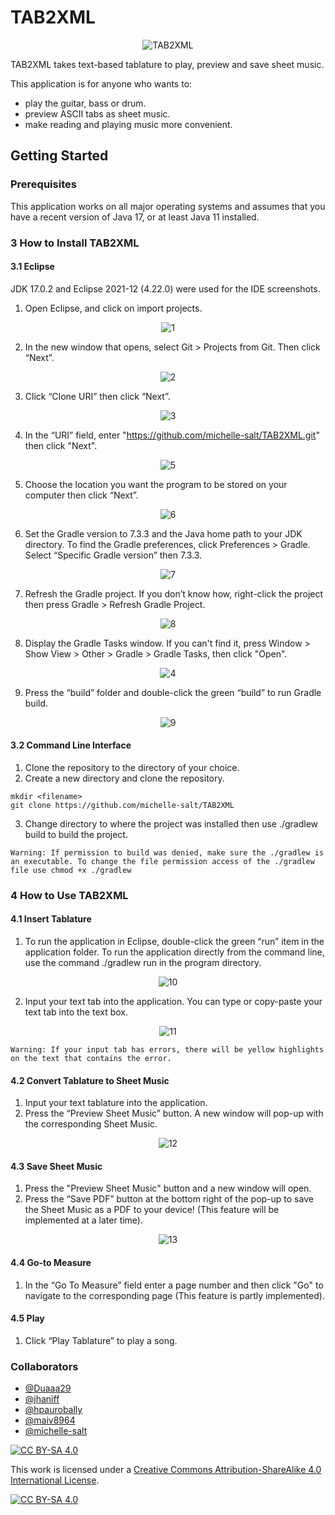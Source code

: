 # TAB2XML

<p align="center"><img src="https://github.com/michelle-salt/TAB2XML/blob/master/src/main/resources/image_assets/loading_page_background.jpg" alt="TAB2XML"></p>

TAB2XML takes text-based tablature to play, preview and save sheet music.

This application is for anyone who wants to:
- play the guitar, bass or drum.
- preview ASCII tabs as sheet music.
- make reading and playing music more convenient.

## Getting Started

### Prerequisites
This application works on all major operating systems and assumes that you have a recent version of Java 17, or at least Java 11 installed.

### 3 How to Install TAB2XML

#### 3.1 Eclipse
JDK 17.0.2 and Eclipse 2021-12 (4.22.0) were used for the IDE screenshots.

1. Open Eclipse, and click on import projects.
<p align="center"><img src="https://github.com/michelle-salt/TAB2XML/blob/mohammad/src/main/resources/image_assets/Screen%20Shot%202022-03-06%20at%2010.07.02%20AM.png" alt="1"></p>

2. In the new window that opens, select Git > Projects from Git. Then click “Next”.
<p align="center"><img src="https://github.com/michelle-salt/TAB2XML/blob/mohammad/src/main/resources/image_assets/Screen%20Shot%202022-03-06%20at%2010.07.20%20AM.png" alt="2"></p>

3. Click “Clone URI” then click “Next”.
<p align="center"><img src="https://github.com/michelle-salt/TAB2XML/blob/mohammad/src/main/resources/image_assets/Screen%20Shot%202022-03-06%20at%2010.07.39%20AM.png" alt="3"></p>

4. In the “URI” field, enter "https://github.com/michelle-salt/TAB2XML.git" then click "Next".
<p align="center"><img src="https://github.com/michelle-salt/TAB2XML/blob/mohammad/src/main/resources/image_assets/Screen%20Shot%202022-03-06%20at%2010.07.49%20AM.png" alt="5"></p>

5. Choose the location you want the program to be stored on your computer then click “Next”.
<p align="center"><img src="https://github.com/michelle-salt/TAB2XML/blob/mohammad/src/main/resources/image_assets/Screen%20Shot%202022-03-06%20at%2010.07.59%20AM.png" alt="6"></p>

6. Set the Gradle version to 7.3.3 and the Java home path to your JDK directory. To find the Gradle preferences, click Preferences > Gradle. Select “Specific Gradle version” then 7.3.3.
<p align="center"><img src="https://github.com/michelle-salt/TAB2XML/blob/mohammad/src/main/resources/image_assets/Screen%20Shot%202022-03-06%20at%2010.08.15%20AM.png" alt="7"></p>

7. Refresh the Gradle project. If you don’t know how, right-click the project then press Gradle > Refresh Gradle Project.
<p align="center"><img src="https://github.com/michelle-salt/TAB2XML/blob/mohammad/src/main/resources/image_assets/Screen%20Shot%202022-03-06%20at%2010.08.26%20AM.png" alt="8"></p>

8. Display the Gradle Tasks window. If you can't find it, press Window > Show View > Other > Gradle > Gradle Tasks, then click "Open".
<p align="center"><img src="https://github.com/michelle-salt/TAB2XML/blob/mohammad/src/main/resources/image_assets/Screen%20Shot%202022-03-06%20at%2010.08.40%20AM.png" alt="4"></p>

9. Press the “build” folder and double-click the green “build” to run Gradle build.
<p align="center"><img src="https://github.com/michelle-salt/TAB2XML/blob/mohammad/src/main/resources/image_assets/Screen%20Shot%202022-03-06%20at%2010.08.54%20AM.png" alt="9"></p>


#### 3.2 Command Line Interface

1. Clone the repository to the directory of your choice. 
2. Create a new directory and clone the repository.
```
mkdir <filename>
git clone https://github.com/michelle-salt/TAB2XML
```
3. Change directory to where the project was installed then use ./gradlew build to build the project.

```
Warning: If permission to build was denied, make sure the ./gradlew is an executable. To change the file permission access of the ./gradlew file use chmod +x ./gradlew	
```

### 4 How to Use TAB2XML
  
#### 4.1 Insert Tablature

1. To run the application in Eclipse, double-click the green “run” item in the application folder. To run the application directly from the command line, use the command ./gradlew run in the program directory.
<p align="center"><img src="https://github.com/michelle-salt/TAB2XML/blob/mohammad/src/main/resources/image_assets/Screen%20Shot%202022-03-06%20at%2010.30.10%20AM.png" alt="10"></p>

2. Input your text tab into the application. You can type or copy-paste your text tab into the text box.
<p align="center"><img src="https://github.com/michelle-salt/TAB2XML/blob/mohammad/src/main/resources/image_assets/Screen%20Shot%202022-03-06%20at%2010.30.34%20AM.png" alt="11"></p>

```
Warning: If your input tab has errors, there will be yellow highlights on the text that contains the error.
```

#### 4.2 Convert Tablature to Sheet Music

1. Input your text tablature into the application.
2. Press the “Preview Sheet Music” button. A new window will pop-up with the corresponding Sheet Music.
<p align="center"><img src="https://github.com/michelle-salt/TAB2XML/blob/mohammad/src/main/resources/image_assets/Screen%20Shot%202022-03-06%20at%2010.52.25%20AM.png" alt="12"></p>

#### 4.3 Save Sheet Music

1. Press the "Preview Sheet Music" button and a new window will open.
2. Press the “Save PDF” button at the bottom right of the pop-up to save the Sheet Music as a PDF to your device! (This feature will be implemented at a later time).
<p align="center"><img src="https://github.com/michelle-salt/TAB2XML/blob/mohammad/src/main/resources/image_assets/Screen%20Shot%202022-03-06%20at%2010.54.53%20AM.png" alt="13"></p>
  
#### 4.4 Go-to Measure

1. In the “Go To Measure” field enter a page number and then click "Go" to navigate to the corresponding page (This feature is partly implemented).

#### 4.5 Play

1. Click “Play Tablature” to play a song.

### Collaborators

- [@Duaaa29](https://github.com/Duaaa29)
- [@jhaniff](https://github.com/jhaniff)
- [@hpaurobally](https://github.com/hpaurobally)
- [@maiv8964](https://github.com/maiv8964)
- [@michelle-salt](https://github.com/michelle-salt)

[![CC BY-SA 4.0][cc-by-sa-shield]][cc-by-sa]

This work is licensed under a
[Creative Commons Attribution-ShareAlike 4.0 International License][cc-by-sa].

[![CC BY-SA 4.0][cc-by-sa-image]][cc-by-sa]

[cc-by-sa]: http://creativecommons.org/licenses/by-sa/4.0/
[cc-by-sa-image]: https://licensebuttons.net/l/by-sa/4.0/88x31.png
[cc-by-sa-shield]: https://img.shields.io/badge/License-CC%20BY--SA%204.0-lightgrey.svg
